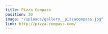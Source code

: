 ```yaml
---
title: Pizza Compass
position: 30
image: "/uploads/gallery__pizzacompass.jpg"
link: http://pizza-compass.com/
---
```


